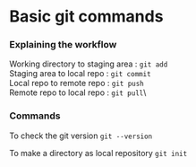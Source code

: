 # Basic git commands

### Explaining the workflow

Working directory to staging area : `git add`\
Staging area to local repo : `git commit`\
Local repo to remote repo : `git push`\
Remote repo to local repo : `git pull`\

### Commands
To check the git version
`git --version`

To make a directory as local repository
`git init`


